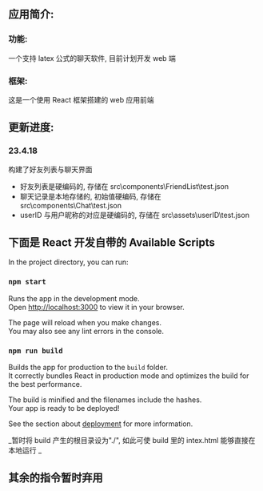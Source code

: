 ## 应用简介:

### 功能:

一个支持 latex 公式的聊天软件, 目前计划开发 web 端

### 框架:

这是一个使用 React 框架搭建的 web 应用前端

## 更新进度:

### 23.4.18

构建了好友列表与聊天界面

- 好友列表是硬编码的, 存储在 src\components\FriendList\test.json
- 聊天记录是本地存储的, 初始值硬编码, 存储在 src\components\Chat\test.json
- userID 与用户昵称的对应是硬编码的, 存储在 src\assets\userID\test.json

## 下面是 React 开发自带的 Available Scripts

In the project directory, you can run:

### `npm start`

Runs the app in the development mode.\
Open [http://localhost:3000](http://localhost:3000) to view it in your browser.

The page will reload when you make changes.\
You may also see any lint errors in the console.

### `npm run build`

Builds the app for production to the `build` folder.\
It correctly bundles React in production mode and optimizes the build for the best performance.

The build is minified and the filenames include the hashes.\
Your app is ready to be deployed!

See the section about
[deployment](https://facebook.github.io/create-react-app/docs/deployment) for more
information.

_暂时将 build 产生的根目录设为"./", 如此可使 build 里的 intex.html 能够直接在本地运行
_

## 其余的指令暂时弃用
